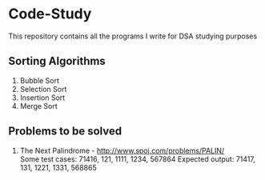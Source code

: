 # Code-Study
This repository contains all the programs I write for DSA studying purposes

## Sorting Algorithms
1. Bubble Sort
2. Selection Sort
3. Insertion Sort
4. Merge Sort

## Problems to be solved
1. The Next Palindrome - http://www.spoj.com/problems/PALIN/<br>
Some test cases: 71416, 121, 1111, 1234, 567864
Expected output: 71417, 131, 1221, 1331, 568865
